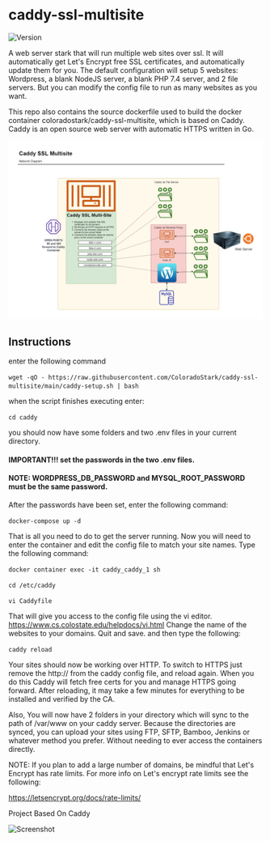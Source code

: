 # caddy-ssl-multisite

![Version](https://img.shields.io/github/v/release/ColoradoStark/caddy-ssl-multisite)

A web server stark that will run multiple web sites over ssl.  It will automatically get Let's Encrypt free SSL certificates, and automatically update them for you.  The default configuration will setup 5 websites: Wordpress, a blank NodeJS server, a blank PHP 7.4 server, and 2 file servers.  But you can modify the config file to run as many websites as you want.  

This repo also contains the source dockerfile used to build the docker container coloradostark/caddy-ssl-multisite, which is based on Caddy. Caddy is an open source web server with automatic HTTPS written in Go.   

![Diagram](https://raw.githubusercontent.com/ColoradoStark/caddy-ssl-multisite/master/diagram-v0-22.jpg)

## Instructions

enter the following command

```wget -qO - https://raw.githubusercontent.com/ColoradoStark/caddy-ssl-multisite/main/caddy-setup.sh | bash```

when the script finishes executing enter:

```cd caddy```
 
you should now have some folders and two .env files in your current directory.
#### IMPORTANT!!! set the passwords in the two .env files. 
#### NOTE: WORDPRESS_DB_PASSWORD and  MYSQL_ROOT_PASSWORD must be the same password.

After the passwords have been set, enter the following command:

```docker-compose up -d```

That is all you need to do to get the server running. Now you will need to enter the container and edit the config file to match your site names. Type the following command:

```docker container exec -it caddy_caddy_1 sh```

```cd /etc/caddy```

```vi Caddyfile```

That will give you access to the config file using the vi editor. https://www.cs.colostate.edu/helpdocs/vi.html Change the name of the websites to your domains. Quit and save. and then type the following:

```caddy reload```

Your sites should now be working over HTTP.  To switch to HTTPS just remove the http:// from the caddy config file, and reload again.  When you do this Caddy will fetch free certs for you and manage HTTPS going forward.  After reloading, it may take a few minutes for everything to be installed and verified by the CA.

Also, You will now have 2 folders in your directory which will sync to the path of /var/www on your caddy server. Because the directories are synced, you can upload your sites using FTP, SFTP, Bamboo, Jenkins or whatever method you prefer. Without needing to ever access the containers directly.  

NOTE: If you plan to add a large number of domains, be mindful that Let's Encrypt has rate limits. For more info on Let's encrypt rate limits see the following:

https://letsencrypt.org/docs/rate-limits/

Project Based On Caddy

![Screenshot](https://github.com/ColoradoStark/caddy-ssl-multisite/raw/master/caddy.jpg)
